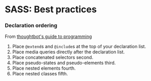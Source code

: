 # SASS: Best practices

### Declaration ordering

From [thoughtbot's guide to programming](https://github.com/thoughtbot/guides/tree/master/style/sass)

1. Place `@extend`s and `@include`s at the top of your declaration list.
2. Place media queries directly after the declaration list.
3. Place concatenated selectors second.
4. Place pseudo-states and pseudo-elements third.
5. Place nested elements fourth.
6. Place nested classes fifth.
